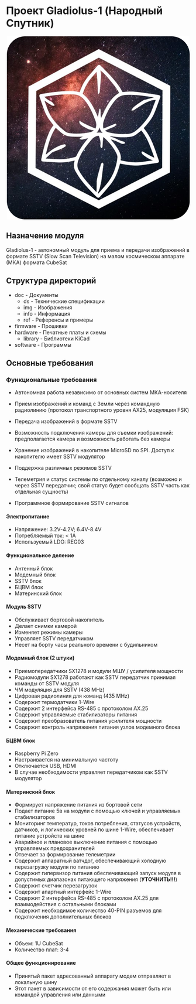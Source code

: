 # Проект Gladiolus-1 (Народный Спутник)
<div align="center"><img src="https://raw.githubusercontent.com/NarodniySputnik/Gladiolus-1/refs/heads/main/doc/img/logo.png"></div>

## Назначение модуля
Gladiolus-1 - автономный модуль для приема и передачи изображений в формате SSTV (Slow Scan Television) на малом космическом аппарате (МКА) формата CubeSat

## Структура директорий
- doc - Документы
	- ds - Технические спецификации
	- img - Изображения
	- info - Информация
	- ref - Референсы и примеры
- firmware - Прошивки
- hardware - Печатные платы и схемы
	- library - Библиотеки KiCad
- software - Программы

## Основные требования

### Функциональные требования
- Автономная работа независимо от основных систем МКА-носителя
- Прием изображений и команд с Земли через командную радиолинию (протокол транспортного уровня AX25, модуляция FSK)
- Передача изображений в формате SSTV
- Возможность подключения камеры для съемки изображений: предполагается камера и возможность работать без камеры
- Хранение изображений в накопителе MicroSD по SPI. Доступ к накопителю имеет SSTV модулятор

- Поддержка различных режимов SSTV
- Телеметрия и статус системы по отдельному каналу (возможно и через SSTV передатчик; свой статус будет сообщать SSTV часть как отдельная сущность)
- Программное формирование SSTV сигналов

#### Электропитание
- Напряжение: 3.2V-4.2V; 6.4V-8.4V
- Потребляемый ток: < 1А
- Используемый LDO: REG03

#### Функциональное деление
- Антенный блок 
- Модемный блок
- SSTV блок
- БЦВМ блок
- Материнский блок 

#### Модуль SSTV
 - Обслуживает бортовой накопитель
 - Делает снимки камерой
 - Изменяет режимы камеры
 - Управляет SSTV передатчиком
 - Несет на борту часы реального времени с будильником

#### Модемный блок (2 штуки)
- Приемопередатчики SX1278 и модули МШУ / усилителя мощности
- Радиомодули SX1278 работают как SSTV передатчик принимая команды от SSTV модуля
- ЧМ модуляция для SSTV (438 MHz)
- Цифровая радиолиния для команд (435 MHz)
- Содержит термодатчики 1-Wire
- Содержит 2 интерфейса RS-485 c протоколом AX.25
- Содержит управляемые стабилизаторы питания
- Содержит преобразователь питания усилителя мощности
- Содержит контроль напряжения питания узлов модемного блока 

#### БЦВМ блок
- Raspberry Pi Zero 
- Настраивается на минимальную частоту
- Отключается USB, HDMI
- В случае необходимости управляет передатчиком как SSTV модулятор

#### Материнский блок
- Формирует напряжение питания из бортовой сети
- Подает питание 5в на модули с помощью ключей и управляемых стабилизаторов
- Мониторинг температур, токов потребления, статусов устройств, датчиков, и логических уровней по шине 1-Wire, обеспечивает питание устройств на шине
- Аварийное и плановое выключение питания с помощью управляемых предохранителей
- Отвечает за формирование телеметрии
- Содержит аппаратный ватчдог, обеспечивающий холодную перезагрузку модуля по питанию
- Содержит гипервизор питания обеспечивающий запуск модуля в допустимых диапазонах питающего напряжения (**УТОЧНИТЬ!!!**)
- Содержит счетчик перезагрузок
- Содержит апартный интерфейс 1-Wire
- Содержит 2 интерфейса RS-485 с протоколом AX.25 для взаимодействия с остальными блоками
- Содержит необходимое количество 40-PIN разъемов для подключения дополнительных блоков
  
#### Механические требования
- Объем: 1U CubeSat
- Количество плат: 3-4

#### Общее функционирование
- Принятый пакет адресованный аппарату модем отправляет в локальную шину
- Этот пакет в зависимости от его содержания может быть или командой управления или данными
